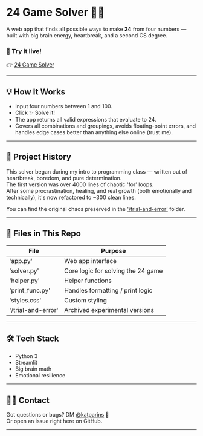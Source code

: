 # 24 Game Solver 🧠💅

A web app that finds all possible ways to make **24** from four numbers — built with big brain energy, heartbreak, and a second CS degree.

### 🔗 Try it live!
👉 [24 Game Solver](https://24gamesolver.streamlit.app/)

---

## 💡 How It Works

- Input four numbers between 1 and 100.
- Click ✨ Solve it!
- The app returns all valid expressions that evaluate to 24.
- Covers all combinations and groupings, avoids floating-point errors, and handles edge cases better than anything else online (trust me).

---

## 🧪 Project History

This solver began during my intro to programming class — written out of heartbreak, boredom, and pure determination.  
The first version was over 4000 lines of chaotic 'for' loops.  
After some procrastination, healing, and real growth (both emotionally and technically), it's now refactored to ~300 clean lines.

You can find the original chaos preserved in the ['/trial-and-error'](./trial-and-error) folder.

---

## 📁 Files in This Repo

| File              | Purpose                             |
|-------------------|-------------------------------------|
| 'app.py'          | Web app interface                   |
| 'solver.py'       | Core logic for solving the 24 game  |
| 'helper.py'       | Helper functions                    |
| 'print_func.py'   | Handles formatting / print logic    |
| 'styles.css'      | Custom styling                      |
| '/trial-and-error'| Archived experimental versions      |

---

## 🛠 Tech Stack

- Python 3
- Streamlit
- Big brain math
- Emotional resilience

---

## 🙋‍♀️ Contact

Got questions or bugs? DM [@katparins](https://instagram.com/katparins) 🫶  
Or open an issue right here on GitHub.

---
